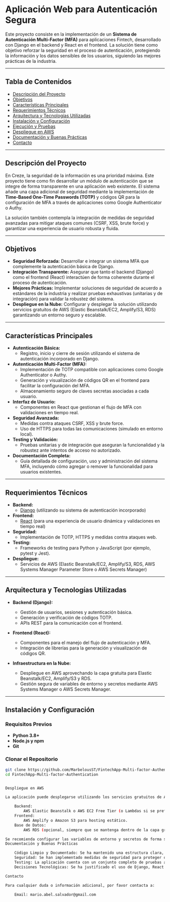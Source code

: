 # Aplicación Web para Autenticación Segura

Este proyecto consiste en la implementación de un **Sistema de Autenticación Multi-Factor (MFA)** para aplicaciones Fintech, desarrollado con Django en el backend y React en el frontend. La solución tiene como objetivo reforzar la seguridad en el proceso de autenticación, protegiendo la información y los datos sensibles de los usuarios, siguiendo las mejores prácticas de la industria.

---

## Tabla de Contenidos

- [Descripción del Proyecto](#descripción-del-proyecto)
- [Objetivos](#objetivos)
- [Características Principales](#características-principales)
- [Requerimientos Técnicos](#requerimientos-técnicos)
- [Arquitectura y Tecnologías Utilizadas](#arquitectura-y-tecnologías-utilizadas)
- [Instalación y Configuración](#instalación-y-configuración)
- [Ejecución y Pruebas](#ejecución-y-pruebas)
- [Despliegue en AWS](#despliegue-en-aws)
- [Documentación y Buenas Prácticas](#documentación-y-buenas-prácticas)
- [Contacto](#contacto)

---

## Descripción del Proyecto

En Creze, la seguridad de la información es una prioridad máxima. Este proyecto tiene como fin desarrollar un módulo de autenticación que se integre de forma transparente en una aplicación web existente. El sistema añade una capa adicional de seguridad mediante la implementación de **Time-Based One-Time Passwords (TOTP)** y códigos QR para la configuración de MFA a través de aplicaciones como Google Authenticator o Authy.  

La solución también contempla la integración de medidas de seguridad avanzadas para mitigar ataques comunes (CSRF, XSS, brute force) y garantizar una experiencia de usuario robusta y fluida.

---

## Objetivos

- **Seguridad Reforzada:** Desarrollar e integrar un sistema MFA que complemente la autenticación básica de Django.
- **Integración Transparente:** Asegurar que tanto el backend (Django) como el frontend (React) interactúen de forma coherente durante el proceso de autenticación.
- **Mejores Prácticas:** Implementar soluciones de seguridad de acuerdo a estándares de la industria y realizar pruebas exhaustivas (unitarias y de integración) para validar la robustez del sistema.
- **Despliegue en la Nube:** Configurar y desplegar la solución utilizando servicios gratuitos de AWS (Elastic Beanstalk/EC2, Amplify/S3, RDS) garantizando un entorno seguro y escalable.

---

## Características Principales

- **Autenticación Básica:**
  - Registro, inicio y cierre de sesión utilizando el sistema de autenticación incorporado en Django.
- **Autenticación Multi-Factor (MFA):**
  - Implementación de TOTP compatible con aplicaciones como Google Authenticator o Authy.
  - Generación y visualización de códigos QR en el frontend para facilitar la configuración del MFA.
  - Almacenamiento seguro de claves secretas asociadas a cada usuario.
- **Interfaz de Usuario:**
  - Componentes en React que gestionan el flujo de MFA con validaciones en tiempo real.
- **Seguridad Avanzada:**
  - Medidas contra ataques CSRF, XSS y brute force.
  - Uso de HTTPS para todas las comunicaciones (simulado en entorno local).
- **Testing y Validación:**
  - Pruebas unitarias y de integración que aseguran la funcionalidad y la robustez ante intentos de acceso no autorizado.
- **Documentación Completa:**
  - Guía detallada de configuración, uso y administración del sistema MFA, incluyendo cómo agregar o remover la funcionalidad para usuarios existentes.

---

## Requerimientos Técnicos

- **Backend:**
  - [Django](https://www.djangoproject.com/) (utilizando su sistema de autenticación incorporado)
- **Frontend:**
  - [React](https://reactjs.org/) (para una experiencia de usuario dinámica y validaciones en tiempo real)
- **Seguridad:**
  - Implementación de TOTP, HTTPS y medidas contra ataques web.
- **Testing:**
  - Frameworks de testing para Python y JavaScript (por ejemplo, pytest y Jest).
- **Despliegue:**
  - Servicios de AWS (Elastic Beanstalk/EC2, Amplify/S3, RDS, AWS Systems Manager Parameter Store o AWS Secrets Manager)

---

## Arquitectura y Tecnologías Utilizadas

- **Backend (Django):**
  - Gestión de usuarios, sesiones y autenticación básica.
  - Generación y verificación de códigos TOTP.
  - APIs REST para la comunicación con el frontend.
  
- **Frontend (React):**
  - Componentes para el manejo del flujo de autenticación y MFA.
  - Integración de librerías para la generación y visualización de códigos QR.
  
- **Infraestructura en la Nube:**
  - Despliegue en AWS aprovechando la capa gratuita para Elastic Beanstalk/EC2, Amplify/S3 y RDS.
  - Gestión segura de variables de entorno y secretos mediante AWS Systems Manager o AWS Secrets Manager.

---

## Instalación y Configuración

### Requisitos Previos

- **Python 3.8+**
- **Node.js y npm**
- **Git**

### Clonar el Repositorio

```bash
git clone https://github.com/MarbelousST/FintechApp-Multi-factor-Authentication/
cd FintechApp-Multi-factor-Authentication


Despliegue en AWS

La aplicación puede desplegarse utilizando los servicios gratuitos de AWS:

    Backend:
        AWS Elastic Beanstalk o AWS EC2 Free Tier (o Lambdas si se prefiere).
    Frontend:
        AWS Amplify o Amazon S3 para hosting estático.
    Base de Datos:
        AWS RDS (opcional, siempre que se mantenga dentro de la capa gratuita).

Se recomienda configurar las variables de entorno y secretos de forma segura utilizando AWS Systems Manager Parameter Store o AWS Secrets Manager.
Documentación y Buenas Prácticas

    Código Limpio y Documentado: Se ha mantenido una estructura clara, con comentarios y documentación en el código para facilitar el mantenimiento.
    Seguridad: Se han implementado medidas de seguridad para proteger datos sensibles, siguiendo los estándares de la industria.
    Testing: La aplicación cuenta con un conjunto completo de pruebas automatizadas para garantizar su correcto funcionamiento.
    Decisiones Tecnológicas: Se ha justificado el uso de Django, React y servicios de AWS por su robustez, escalabilidad y adecuación a las necesidades de seguridad en aplicaciones Fintech.

Contacto

Para cualquier duda o información adicional, por favor contacta a:

    Email: mario.abel.salvador@gmail.com